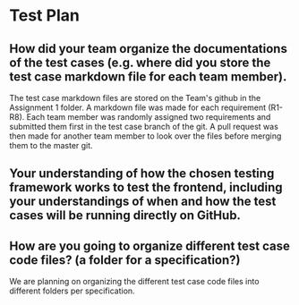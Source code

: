 # Test Plan
## How did your team organize the documentations of the test cases (e.g. where did you store the test case markdown file for each team member).
The test case markdown files are stored on the Team's github in the Assignment 1 folder. A markdown file was made for each requirement (R1-R8). Each team member was randomly assigned two requirements and submitted them first in the test case branch of the git. A pull request was then made for another team member to look over the files before merging them to the master git.

## Your understanding of how the chosen testing framework works to test the frontend, including your understandings of when and how the test cases will be running directly on GitHub.



## How are you going to organize different test case code files? (a folder for a specification?)
We are planning on organizing the different test case code files into different folders per specification.
